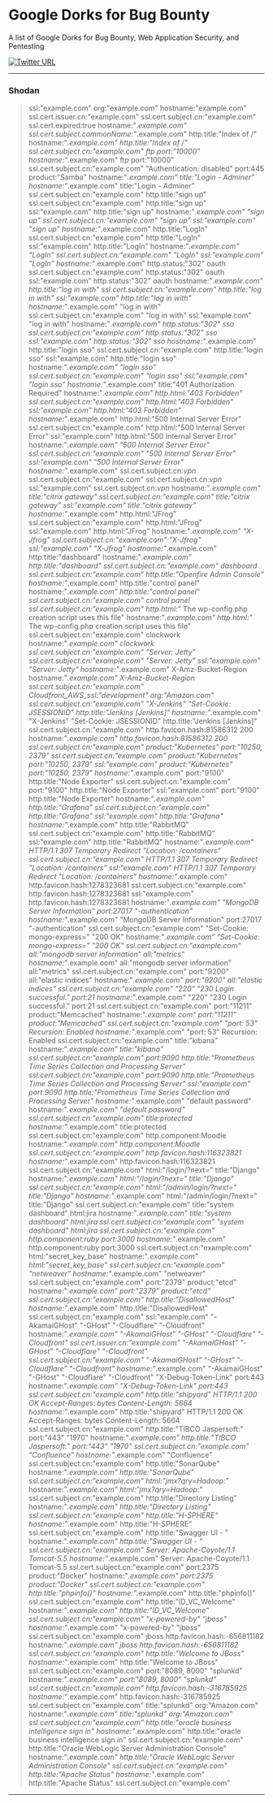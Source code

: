 # Google Dorks for Bug Bounty

A list of Google Dorks for Bug Bounty, Web Application Security, and Pentesting

[![Twitter URL](https://img.shields.io/twitter/url/https/twitter.com/Dheerajmadhukar.svg?style=social&label=Follow%20%40Dheerajmadhukar)](https://twitter.com/Dheerajmadhukar)
</p>

---

### Shodan
> ssl:"example.com"
> org:"example.com"
> hostname:"example.com"
> ssl.cert.issuer.cn:"example.com"
> ssl.cert.subject.cn:"example.com"
> ssl.cert.expired:true hostname:"*.example.com"
> ssl.cert.subject.commonName:"*.example.com"
> http.title:"Index of /" hostname:"*.example.com"
> http.title:"Index of /" ssl.cert.subject.cn:"example.com"
> ftp port:"10000" hostname:"*.example.com"
> ftp port:"10000" ssl.cert.subject.cn:"example.com"
> "Authentication: disabled" port:445 product:"Samba" hostname:"*.example.com"
> title:"Login - Adminer" hostname:"*.example.com"
> title:"Login - Adminer" ssl.cert.subject.cn:"example.com"
> http.title:"sign up" ssl.cert.subject.cn:"example.com"
> http.title:"sign up" ssl:"example.com"
> http.title:"sign up" hostname:"*.example.com"
> "sign up" ssl.cert.subject.cn:"example.com"
> "sign up" ssl:"example.com"
> "sign up" hostname:"*.example.com"
> http.title:"LogIn" ssl.cert.subject.cn:"example.com"
> http.title:"LogIn" ssl:"example.com"
> http.title:"LogIn" hostname:"*.example.com"
> "LogIn" ssl.cert.subject.cn:"example.com"
> "LogIn" ssl:"example.com"
> "LogIn" hostname:"*.example.com"
> http.status:"302" oauth ssl.cert.subject.cn:"example.com"
> http.status:"302" oauth ssl:"example.com"
> http.status:"302" oauth hostname:"*.example.com"
> http.title:"log in with" ssl.cert.subject.cn:"example.com"
> http.title:"log in with" ssl:"example.com"
> http.title:"log in with" hostname:"*.example.com"
> "log in with" ssl.cert.subject.cn:"example.com"
> "log in with" ssl:"example.com"
> "log in with" hostname:"*.example.com"
> http.status:"302" sso ssl.cert.subject.cn:"example.com"
> http.status:"302" sso ssl:"example.com"
> http.status:"302" sso hostname:"*.example.com"
> http.title:"login sso" ssl.cert.subject.cn:"example.com"
> http.title:"login sso" ssl:"example.com"
> http.title:"login sso" hostname:"*.example.com"
> "login sso" ssl.cert.subject.cn:"example.com"
> "login sso" ssl:"example.com"
> "login sso" hostname:"*.example.com"
> title:"401 Authorization Required" hostname:"*.example.com"
> http.html:"403 Forbidden" ssl.cert.subject.cn:"example.com"
> http.html:"403 Forbidden" ssl:"example.com"
> http.html:"403 Forbidden" hostname:"*.example.com"
> http.html:"500 Internal Server Error" ssl.cert.subject.cn:"example.com"
> http.html:"500 Internal Server Error" ssl:"example.com"
> http.html:"500 Internal Server Error" hostname:"*.example.com"
> "500 Internal Server Error" ssl.cert.subject.cn:"example.com"
> "500 Internal Server Error" ssl:"example.com"
> "500 Internal Server Error" hostname:"*.example.com"
> ssl.cert.subject.cn:*vpn* ssl.cert.subject.cn:"example.com"
> ssl.cert.subject.cn:*vpn* ssl:"example.com"
> ssl.cert.subject.cn:*vpn* hostname:"*.example.com"
> title:"citrix gateway" ssl.cert.subject.cn:"example.com"
> title:"citrix gateway" ssl:"example.com"
> title:"citrix gateway" hostname:"*.example.com"
> http.html:"JFrog" ssl.cert.subject.cn:"example.com"
> http.html:"JFrog" ssl:"example.com"
> http.html:"JFrog" hostname:"*.example.com"
> "X-Jfrog" ssl.cert.subject.cn:"example.com"
> "X-Jfrog" ssl:"example.com"
> "X-Jfrog" hostname:"*.example.com"
> http.title:"dashboard" hostname:"*.example.com"
> http.title:"dashboard" ssl.cert.subject.cn:"example.com"
> dashboard ssl.cert.subject.cn:"example.com"
> http.title:"Openfire Admin Console" hostname:"*.example.com"
> http.title:"control panel" hostname:"*.example.com"
> http.title:"control panel" ssl.cert.subject.cn:"example.com"
> control panel ssl.cert.subject.cn:"example.com"
> http.html:"* The wp-config.php creation script uses this file" hostname:"*.example.com"
> http.html:"* The wp-config.php creation script uses this file" ssl.cert.subject.cn:"example.com"
> clockwork hostname:"*.example.com"
> clockwork ssl.cert.subject.cn:"example.com"
> "Server: Jetty" ssl.cert.subject.cn:"example.com"
> "Server: Jetty" ssl:"example.com"
> "Server: Jetty" hostname:"*.example.com"
> X-Amz-Bucket-Region hostname:"*.example.com"
> X-Amz-Bucket-Region ssl.cert.subject.cn:"example.com"
> Cloudfront_AWS_ssl:"development" org:"Amazon.com" ssl.cert.subject.cn:"example.com"
> "X-Jenkins" "Set-Cookie: JSESSIONID" http.title:"Jenkins [Jenkins]" hostname:"*.example.com"
> "X-Jenkins" "Set-Cookie: JSESSIONID" http.title:"Jenkins [Jenkins]" ssl.cert.subject.cn:"example.com"
> http.favicon.hash:81586312 200 hostname:"*.example.com"
> http.favicon.hash:81586312 200 ssl.cert.subject.cn:"example.com"
> product:"Kubernetes" port:"10250, 2379" ssl.cert.subject.cn:"example.com"
> product:"Kubernetes" port:"10250, 2379" ssl:"example.com"
> product:"Kubernetes" port:"10250, 2379" hostname:"*.example.com"
> port:"9100" http.title:"Node Exporter" ssl.cert.subject.cn:"example.com"
> port:"9100" http.title:"Node Exporter" ssl:"example.com"
> port:"9100" http.title:"Node Exporter" hostname:"*.example.com"
> http.title:"Grafana" ssl.cert.subject.cn:"example.com"
> http.title:"Grafana" ssl:"example.com"
> http.title:"Grafana" hostname:"*.example.com"
> http.title:"RabbitMQ" ssl.cert.subject.cn:"example.com"
> http.title:"RabbitMQ" ssl:"example.com"
> http.title:"RabbitMQ" hostname:"*.example.com"
> HTTP/1.1 307 Temporary Redirect "Location: /containers" ssl.cert.subject.cn:"example.com"
> HTTP/1.1 307 Temporary Redirect "Location: /containers" ssl:"example.com"
> HTTP/1.1 307 Temporary Redirect "Location: /containers" hostname:"*.example.com"
> http.favicon.hash:1278323681 ssl.cert.subject.cn:"example.com"
> http.favicon.hash:1278323681 ssl:"example.com"
> http.favicon.hash:1278323681 hostname:"*.example.com"
> "MongoDB Server Information" port:27017 "-authentication" hostname:"*.example.com"
> "MongoDB Server Information" port:27017 "-authentication" ssl.cert.subject.cn:"example.com"
> "Set-Cookie: mongo-express=" "200 OK" hostname:"*.example.com"
> "Set-Cookie: mongo-express=" "200 OK" ssl.cert.subject.cn:"example.com"
> all:"mongodb server information" all:"metrics" hostname:"*.example.com"
> all:"mongodb server information" all:"metrics" ssl.cert.subject.cn:"example.com"
> port:"9200" all:"elastic indices" hostname:"*.example.com"
> port:"9200" all:"elastic indices" ssl.cert.subject.cn:"example.com"
> "220" "230 Login successful." port:21 hostname:"*.example.com"
> "220" "230 Login successful." port:21 ssl.cert.subject.cn:"example.com"
> port:"11211" product:"Memcached" hostname:"*.example.com"
> port:"11211" product:"Memcached" ssl.cert.subject.cn:"example.com"
> "port: 53" Recursion: Enabled hostname:"*.example.com"
> "port: 53" Recursion: Enabled ssl.cert.subject.cn:"example.com"
> title:"kibana" hostname:"*.example.com"
> title:"kibana" ssl.cert.subject.cn:"example.com"
> port:9090 http.title:"Prometheus Time Series Collection and Processing Server" ssl.cert.subject.cn:"example.com"
> port:9090 http.title:"Prometheus Time Series Collection and Processing Server" ssl:"example.com"
> port:9090 http.title:"Prometheus Time Series Collection and Processing Server" hostname:"*.example.com"
> "default password" hostname:"*.example.com"
> "default password" ssl.cert.subject.cn:"example.com"
> title:protected hostname:"*.example.com"
> title:protected ssl.cert.subject.cn:"example.com"
> http.component:Moodle hostname:"*.example.com"
> http.component:Moodle ssl.cert.subject.cn:"example.com"
> http.favicon.hash:116323821 hostname:"*.example.com"
> http.favicon.hash:116323821 ssl.cert.subject.cn:"example.com"
> html:"/login/?next=" title:"Django" hostname:"*.example.com"
> html:"/login/?next=" title:"Django" ssl.cert.subject.cn:"example.com"
> html:"/admin/login/?next=" title:"Django" hostname:"*.example.com"
> html:"/admin/login/?next=" title:"Django" ssl.cert.subject.cn:"example.com"
> title:"system dashboard" html:jira hostname:"*.example.com"
> title:"system dashboard" html:jira ssl.cert.subject.cn:"example.com"
> "system dashboard" html:jira ssl.cert.subject.cn:"example.com"
> http.component:ruby port:3000 hostname:"*.example.com"
> http.component:ruby port:3000 ssl.cert.subject.cn:"example.com"
> html:"secret_key_base" hostname:"*.example.com"
> html:"secret_key_base" ssl.cert.subject.cn:"example.com"
> "netweaver" hostname:"*.example.com"
> "netweaver" ssl.cert.subject.cn:"example.com"
> port:"2379" product:"etcd" hostname:"*.example.com"
> port:"2379" product:"etcd" ssl.cert.subject.cn:"example.com"
> http.title:"DisallowedHost" hostname:"*.example.com"
> http.title:"DisallowedHost" ssl.cert.subject.cn:"example.com"
> ssl:"example.com" "-AkamaiGHost" "-GHost" "-Cloudflare" "-Cloudfront"
> hostname:"*.example.com" "-AkamaiGHost" "-GHost" "-Cloudflare" "-Cloudfront"
> ssl.cert.issuer.cn:"example.com" "-AkamaiGHost" "-GHost" "-Cloudflare" "-Cloudfront"
> ssl.cert.subject.cn:"example.com" "-AkamaiGHost" "-GHost" "-Cloudflare" "-Cloudfront"
> hostname:"*.example.com" "-AkamaiGHost" "-GHost" "-Cloudflare" "-Cloudfront"
> "X-Debug-Token-Link" port:443 hostname:"*.example.com"
> "X-Debug-Token-Link" port:443 ssl.cert.subject.cn:"example.com"
> http.title:"shipyard" HTTP/1.1 200 OK Accept-Ranges: bytes Content-Length: 5664 hostname:"*.example.com"
> http.title:"shipyard" HTTP/1.1 200 OK Accept-Ranges: bytes Content-Length: 5664 ssl.cert.subject.cn:"example.com"
> http.title:"TIBCO Jaspersoft:" port:"443" "1970" hostname:"*.example.com"
> http.title:"TIBCO Jaspersoft:" port:"443" "1970" ssl.cert.subject.cn:"example.com"
> "Confluence" hostname:"*.example.com"
> "Confluence" ssl.cert.subject.cn:"example.com"
> http.title:"SonarQube" hostname:"*.example.com"
> http.title:"SonarQube" ssl.cert.subject.cn:"example.com"
> html:"jmx?qry=Hadoop:*" hostname:"*.example.com"
> html:"jmx?qry=Hadoop:*" ssl.cert.subject.cn:"example.com"
> http.title:"Directory Listing" hostname:"*.example.com"
> http.title:"Directory Listing" ssl.cert.subject.cn:"example.com"
> http.title:"H-SPHERE" hostname:"*.example.com"
> http.title:"H-SPHERE" ssl.cert.subject.cn:"example.com"
> http.title:"Swagger UI - " hostname:"*.example.com"
> http.title:"Swagger UI - " ssl.cert.subject.cn:"example.com"
> Server: Apache-Coyote/1.1 Tomcat-5.5 hostname:"*.example.com"
> Server: Apache-Coyote/1.1 Tomcat-5.5 ssl.cert.subject.cn:"example.com"
> port:2375 product:"Docker" hostname:"*.example.com"
> port:2375 product:"Docker" ssl.cert.subject.cn:"example.com"
> http.title:"phpinfo()" hostname:"*.example.com"
> http.title:"phpinfo()" ssl.cert.subject.cn:"example.com"
> http.title:"ID_VC_Welcome" hostname:"*.example.com"
> http.title:"ID_VC_Welcome" ssl.cert.subject.cn:"example.com"
> "x-powered-by" "jboss" hostname:"*.example.com"
> "x-powered-by" "jboss" ssl.cert.subject.cn:"example.com"
> jboss http.favicon.hash:-656811182 hostname:"*.example.com"
> jboss http.favicon.hash:-656811182 ssl.cert.subject.cn:"example.com"
> http.title:"Welcome to JBoss" hostname:"*.example.com"
> http.title:"Welcome to JBoss" ssl.cert.subject.cn:"example.com"
> port:"8089, 8000" "splunkd" hostname:"*.example.com"
> port:"8089, 8000" "splunkd" ssl.cert.subject.cn:"example.com"
> http.favicon.hash:-316785925 hostname:"*.example.com"
> http.favicon.hash:-316785925 ssl.cert.subject.cn:"example.com"
> title:"splunkd" org:"Amazon.com" hostname:"*.example.com"
> title:"splunkd" org:"Amazon.com" ssl.cert.subject.cn:"example.com"
> http.title:"oracle business intelligence sign in" hostname:"*.example.com"
> http.title:"oracle business intelligence sign in" ssl.cert.subject.cn:"example.com"
> http.title:"Oracle WebLogic Server Administration Console" hostname:"*.example.com"
> http.title:"Oracle WebLogic Server Administration Console" ssl.cert.subject.cn:"example.com"
> http.title:"Apache Status" hostname:"*.example.com"
> http.title:"Apache Status" ssl.cert.subject.cn:"example.com"
---


